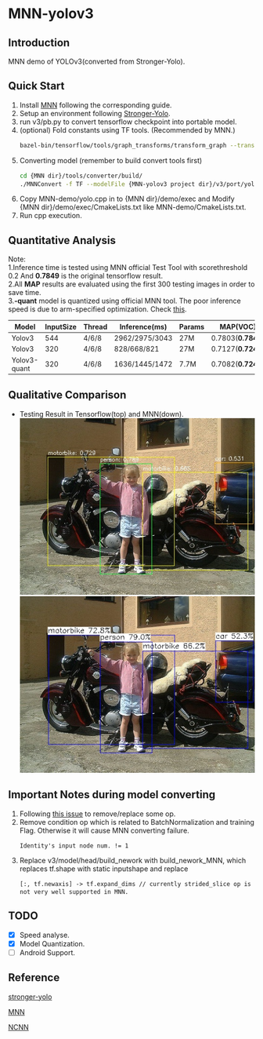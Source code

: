 # MNN-yolov3

## Introduction
MNN demo of YOLOv3(converted from Stronger-Yolo). 

## Quick Start 
1. Install [MNN](https://github.com/alibaba/MNN) following the corresponding guide. 
2. Setup an environment following [Stronger-Yolo](https://github.com/Stinky-Tofu/Stronger-yolo).
3. run v3/pb.py to convert tensorflow checkpoint into portable model.
4. (optional) Fold constants using TF tools. (Recommended by MNN.)
    ``` bash
    bazel-bin/tensorflow/tools/graph_transforms/transform_graph --transforms=fold_constants(ignore_errors=true)
    ```
5. Converting model (remember to build convert tools first)
    ``` bash
    cd {MNN dir}/tools/converter/build/
    ./MNNConvert -f TF --modelFile {MNN-yolov3 project dir}/v3/port/yolov3_opti_fc.pb --MNNModel yolo_opti_fc.mnn --bizCode MNN
    ```
6. Copy MNN-demo/yolo.cpp in to {MNN dir}/demo/exec and  Modify {MNN dir}/demo/exec/CmakeLists.txt like MNN-demo/CmakeLists.txt.
7. Run cpp execution.
## Quantitative Analysis 
Note:  
1.Inference time is tested using MNN official Test Tool with scorethreshold 0.2 And **0.7849** is the original tensorflow result.  
2.All **MAP** results are evaluated using the first 300 testing images in order to save time.  
3.**-quant** model is quantized using official MNN tool. The poor inference speed is due to arm-specified optimization. Check [this](https://github.com/alibaba/MNN/issues/213).

Model|InputSize|Thread|Inference(ms)|Params|MAP(VOC)|
| ------ | ------ | ------ | ------ | ------ |------ |
Yolov3|544|4/6/8| 2962/2975/3043|27M|0.7803(**0.7849**)|
Yolov3|320|4/6/8|828/668/821|27M|0.7127(**0.7249**)|
Yolov3-quant|320|4/6/8|1636/1445/1472|7.7M|0.7082(**0.7249**)|

## Qualitative Comparison
- Testing Result in Tensorflow(top) and MNN(down).   
![Result of Tensorflow](v3/004650_detected.jpg)
![Result of Tensorflow](MNN-demo/004650_MNN.jpg)

## Important Notes during model converting 
1. Following [this issue](https://github.com/onnx/tensorflow-onnx/issues/77#issue-342137999) to remove/replace some op.
2. Remove condition op which is related to BatchNormalization and training Flag. Otherwise it will cause MNN converting failure.
    ```
    Identity's input node num. != 1
    ```
3. Replace v3/model/head/build_nework with build_nework_MNN, which replaces tf.shape with static inputshape and replace 
    ```
    [:, tf.newaxis] -> tf.expand_dims // currently strided_slice op is not very well supported in MNN.
    ```

## TODO
- [x] Speed analyse.
- [x] Model Quantization.
- [ ] Android Support.  

## Reference
[stronger-yolo](https://github.com/Stinky-Tofu/Stronger-yolo)

[MNN](https://github.com/alibaba/MNN)

[NCNN](https://github.com/Tencent/ncnn)
